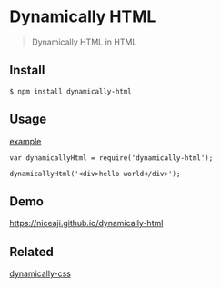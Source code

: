 # Dynamically HTML

> Dynamically HTML in HTML

## Install

```
$ npm install dynamically-html
```

## Usage

[example](test)

```
var dynamicallyHtml = require('dynamically-html');

dynamicallyHtml('<div>hello world</div>');
```


## Demo

https://niceaji.github.io/dynamically-html

## Related

[dynamically-css](https://github.com/niceaji/dynamically-css)